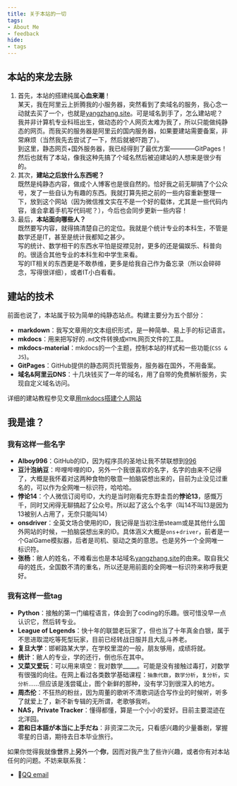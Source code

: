 ```yaml
---
title: 关于本站的一切
tags: 
- About Me
- feedback
hide:
- tags
---
```


## 本站的来龙去脉
1. 首先，本站的搭建纯属**心血来潮**！  
某天，我在阿里云上折腾我的小服务器，突然看到了卖域名的服务，我心念一动就去买了一个，也就是[yangzhang.site](https://yangzhang.site)。可是域名到手了，怎么建站呢？  
我并非计算机专业科班出生，做动态的个人网页太难为我了，所以只能做纯静态的网页。而我买的服务器是阿里云的国内服务器，如果要建站需要备案，非常麻烦（当然我先去尝试了一下，然后就被吓跑了）。  
到这里，静态网页+国外服务器，我已经得到了最优方案————GitPages！然后也就有了本站，像我这种先搞了个域名然后被迫建站的人想来是很少有的。
2. 其次，**建站之后放什么东西呢？**   
既然是纯静态内容，做成个人博客也是很自然的。恰好我之前无聊搞了个公众号，发了一些自认为有趣的东西。我就打算先把之前的一些内容重新整理一下，放到这个网站（因为微信推文实在不是一个好的载体，尤其是一些代码内容，谁会拿着手机写代码呢？），今后也会同步更新一些内容！
3. 最后，**本站面向哪些人？**  
既然要写内容，就得搞清楚自己的定位。我就是个统计专业的本科生，不管是数学还是IT，甚至是统计我都知之甚少。  
写的统计、数学相干的东西水平怕是捉襟见肘，更多的还是偏娱乐、科普向的。很适合其他专业的本科生和中学生来看。  
写的IT相关的东西更是不敢恭维，更多是给我自己作为备忘录（所以会碎碎念，写得很详细），或者IT小白看看。
## 建站的技术
前面也说了，本站属于较为简单的纯静态站点。构建主要分为五个部分：

- **markdown**：我写文章用的文本组织形式，是一种简单、易上手的标记语言。
- **mkdocs**：用来把写好的`.md`文件转换成`HTML`网页文件的工具。
- **mkdocs-material**：mkdocs的一个主题，控制本站的样式和一些功能(`CSS & JS`)。
- **GitPages**：GitHub提供的静态网页托管服务，服务器在国外，不用备案。
- **域名&阿里云DNS**：十几块钱买了一年的域名，用了自带的免费解析服务，实现自定义域名访问。

详细的建站教程参见文章[用mkdocs搭建个人网站](/Blog/用mkdocs搭建个人网站/)
## 我是谁？
### 我有这样一些名字

- **AIboy996**：GitHub的ID，因为程序员的圣地让我不禁联想到[996](https://996.icu)
- **豆汁泡纳豆**：哔哩哔哩的ID，另外一个我很喜欢的名字，名字的由来不记得了，大概是我怀着对这两种食物的敬意一拍脑袋想出来的，目前为止没见过重名的，可以作为全网唯一标识符，哈哈哈。
- **悖论14**：个人微信订阅号ID，大约是当时刚看完东野圭吾的**悖论13**，感慨万千，同时又闲得无聊搞起了公众号。所以起了这么个名字（叫14不叫13是因为13被别人占用了，无奈只能叫14）
- **onsdriver**：全英文场合使用的ID，我记得是当初注册steam或是其他什么国外网站的时候，一拍脑袋想出来的ID。具体涵义大概是`ons`+`driver`，前者是一个GalGame模拟器，后者是司机、驱动之类的意思。也是另外一个全网唯一标识符。
- **张杨**：敝人的姓名，不难看出也是本站域名[yangzhang.site](https://yangzhang.site)的由来。取自我父母的姓氏，全国数不清的重名，所以还是用前面的全网唯一标识符来称呼我更好。

### 我有这样一些tag

- **Python**：接触的第一门编程语言，体会到了coding的乐趣。很可惜没早一点认识它，然后转专业。
- **League of Legends**：快十年的联盟老玩家了，但也当了十年真金白银，属于不思进取混吃等死型玩家，目前已经转战日服并且大乱斗养老。
- **复旦大学**：邯郸路某大学，在学校里混的一般，朋友够用，成绩将就。
- **统计**：敝人的专业，学的还行，倒也乐在其中。
- **又菜又爱玩**：可以用来填空：我对数学_____。可能是没有接触过毒打，对数学有很强的向往。在网上看过各类数学基础课程：`抽象代数`，`数学分析`，`复分析`，`实分析`……但应该是浅尝辄止，图个新鲜的那种，没有学习到很深入的地方。
- **周杰伦**：不狂热的粉丝，因为周董的歌听不清歌词适合写作业的时候听，听多了就爱上了，新不新专辑的无所谓，老歌够我听。
- **NAS，Private Tracker**：懂得都懂，算是一个小小的爱好。目前主要混迹在北洋园。
- **君和日本語が本当に上手だね**：非资深二次元，只看感兴趣的少量番剧，掌握零星的日语，期待去日本毕业旅行。

如果你觉得我就像**世**界上**另**外一个**你**，因而对我产生了些许兴趣，或者你有对本站任何的问题。不妨来联系我：

- 🐧[QQ email](mailto:2207854887@qq.com)
